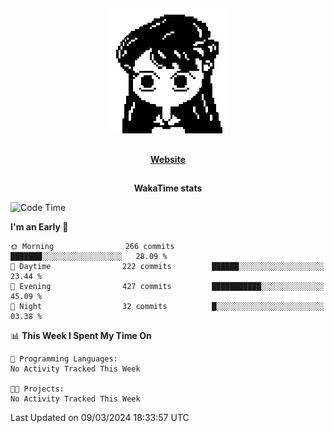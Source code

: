 ##

<p align="center">
  <img src="./person.gif" />
</p>

##

<div align="center">
  <p>
    <strong>
    <a href='https://domm.me'>Website</a>
    </strong>
  </p>
</div>

##

<div align="center">
  <p>
    <strong>
    WakaTime stats
    </strong>
  </p>
</div>

<!--START_SECTION:waka-->
![Code Time](http://img.shields.io/badge/Code%20Time-119%20hrs%2045%20mins-blue)

**I'm an Early 🐤** 

```text
🌞 Morning                266 commits         ███████░░░░░░░░░░░░░░░░░░   28.09 % 
🌆 Daytime                222 commits         ██████░░░░░░░░░░░░░░░░░░░   23.44 % 
🌃 Evening                427 commits         ███████████░░░░░░░░░░░░░░   45.09 % 
🌙 Night                  32 commits          █░░░░░░░░░░░░░░░░░░░░░░░░   03.38 % 
```


📊 **This Week I Spent My Time On** 

```text
💬 Programming Languages: 
No Activity Tracked This Week

🐱‍💻 Projects: 
No Activity Tracked This Week
```


 Last Updated on 09/03/2024 18:33:57 UTC
<!--END_SECTION:waka-->

